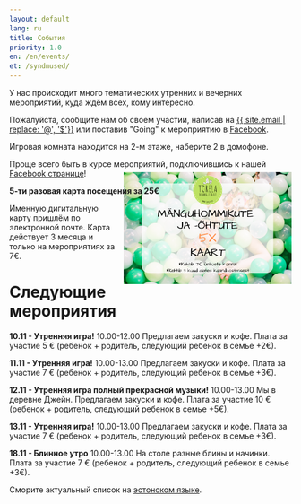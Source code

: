 ```yaml
---
layout: default
lang: ru
title: События
priority: 1.0
en: /en/events/
et: /syndmused/
---
```

У нас происходит много тематических утренних и вечерних мероприятий, куда ждём всех, кому интересно.

Пожалуйста, сообщите нам об своем участии, 
написав на [{{ site.email | replace: '@', '$'}}](mailto) или поставив "Going" к мероприятию в [Facebook](https://www.facebook.com/pg/Torelamangutuba/events/).

Игровая комната находится на 2-м этаже, наберите 2 в домофоне.

Проще всего быть в курсе мероприятий, подключившись к нашей [Facebook странице](https://www.facebook.com/pg/Torelamangutuba/events/)!

**5-ти разовая карта посещения за 25€**

<img alt="5x card" src="../../syndmused/5x-kaart.png" height="200" style="float: right; margin-top: -4em; margin-left: 1em">

Именную дигитальную карту пришлём по электронной почте. Карта действует 3 месяца и только на мероприятиях за 7€.

# Следующие мероприятия



**10.11 - Утренняя игра!**
10.00-12.00
Предлагаем закуски и кофе.
Плата за участие 5 € (ребенок + родитель, следующий ребенок в семье +2€).


**11.11 - Утренняя игра!**
10.00-13.00
Предлагаем закуски и кофе.
Плата за участие 7 € (ребенок + родитель, следующий ребенок в семье +3€).


**12.11 - Утренняя игра полный прекрасной музыки!**
10.00-13.00
Мы в деревне Джейн. 
Предлагаем закуски и кофе.
Плата за участие 10 € (ребенок + родитель, следующий ребенок в семье +5€).


**13.11 - Утренняя игра!**
10.00-13.00
Предлагаем закуски и кофе.
Плата за участие 7 € (ребенок + родитель, следующий ребенок в семье +3€).


**18.11 - Блинное утро**
10.00-13.00
На столе разные блины и начинки.
Плата за участие 7 € (ребенок + родитель, следующий ребенок в семье +3€).







Сморите актуальный список на [эстонском языке](/syndmused/).
